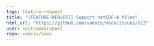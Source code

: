 ```yaml
---
tags: feature-request
title: "[FEATURE-REQUEST] Support netCDF-4 files"
html_url: "https://github.com/vaexio/vaex/issues/912"
user: snitramodranoel
repo: vaexio/vaex
---
```


